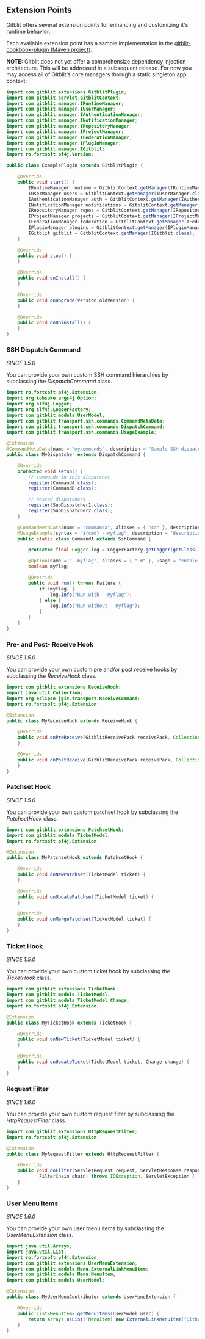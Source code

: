 ## Extension Points

Gitblit offers several extension points for enhancing and customizing it's runtime behavior.

Each available extension point has a sample implementation in the [gitblit-cookbook-plugin (Maven project)](https://github.com/gitblit/gitblit-cookbook-plugin).

**NOTE:**
Gitblit does not yet offer a comprehensize dependency injection architecture.  This will be addressed in a subsequent release.  For now you may access all of Gitblit's core managers through a static singleton app context:

```java
import com.gitblit.extensions.GitblitPlugin;
import com.gitblit.servlet.GitblitContext;
import com.gitblit.manager.IRuntimeManager;
import com.gitblit.manager.IUserManager;
import com.gitblit.manager.IAuthenticationManager;
import com.gitblit.manager.INotificationManager;
import com.gitblit.manager.IRepositoryManager;
import com.gitblit.manager.IProjectManager;
import com.gitblit.manager.IFederationManager;
import com.gitblit.manager.IPluginManager;
import com.gitblit.manager.IGitblit;
import ro.fortsoft.pf4j.Version;

public class ExamplePlugin extends GitblitPlugin {

    @Override
    public void start() {
        IRuntimeManager runtime = GitblitContext.getManager(IRuntimeManager.class);
        IUserManager users = GitblitContext.getManager(IUserManager.class);
        IAuthenticationManager auth = GitblitContext.getManager(IAuthenticationManager.class);
        INotificationManager notifications = GitblitContext.getManager(INotificationManager.class);
        IRepositoryManager repos = GitblitContext.getManager(IRepositoryManager.class);
        IProjectManager projects = GitblitContext.getManager(IProjectManager.class);
        IFederationManager federation = GitblitContext.getManager(IFederationManager.class);
        IPluginManager plugins = GitblitContext.getManager(IPluginManager.class);
        IGitblit gitblit = GitblitContext.getManager(IGitblit.class);
    }

    @Override
    public void stop() {
    }

    @Override
    public void onInstall() {
    }

    @Override
    public void onUpgrade(Version oldVersion) {
    }

    @Override
    public void onUninstall() {
    }
}
```

### SSH Dispatch Command

*SINCE 1.5.0*

You can provide your own custom SSH command hierarchies by subclassing the *DispatchCommand* class.

```java
import ro.fortsoft.pf4j.Extension;
import org.kohsuke.args4j.Option;
import org.slf4j.Logger;
import org.slf4j.LoggerFactory;
import com.gitblit.models.UserModel;
import com.gitblit.transport.ssh.commands.CommandMetaData;
import com.gitblit.transport.ssh.commands.DispatchCommand;
import com.gitblit.transport.ssh.commands.UsageExample;

@Extension
@CommandMetaData(name = "mycommands", description = "Sample SSH dispatcher")
public class MyDispatcher extends DispatchCommand {

    @Override
    protected void setup() {
        // commands in this dispatcher
        register(CommandA.class);
        register(CommandB.class);

        // nested dispatchers
        register(SubDispatcher1.class);
        register(SubDispatcher2.class);
    }

    @CommandMetaData(name = "commanda", aliases = { "ca" }, description = "description of command a")
    @UsageExample(syntax = "${cmd} --myflag", description = "description of commanda with --myflag")
    public static class CommandA extends SshCommand {

        protected final Logger log = LoggerFactory.getLogger(getClass());

        @Option(name = "--myflag", aliases = { "-m" }, usage = "enable myflag")
        boolean myflag;

        @Override
        public void run() throws Failure {
            if (myflag) {
                log.info("Run with --myflag");
            } else {
                log.info("Run without --myflag");
            }
        }
    }
}
```

### Pre- and Post- Receive Hook

*SINCE 1.5.0*

You can provide your own custom pre and/or post receive hooks by subclassing the *ReceiveHook* class.

```java
import com.gitblit.extensions.ReceiveHook;
import java.util.Collection;
import org.eclipse.jgit.transport.ReceiveCommand;
import ro.fortsoft.pf4j.Extension;

@Extension
public class MyReceiveHook extends ReceiveHook {

    @Override
    public void onPreReceive(GitblitReceivePack receivePack, Collection<ReceiveCommand> commands) {
    }

    @Override
    public void onPostReceive(GitblitReceivePack receivePack, Collection<ReceiveCommand> commands) {
    }
}

```

### Patchset Hook

*SINCE 1.5.0*

You can provide your own custom patchset hook by subclassing the *PatchsetHook* class.

```java
import com.gitblit.extensions.PatchsetHook;
import com.gitblit.models.TicketModel;
import ro.fortsoft.pf4j.Extension;

@Extension
public class MyPatchsetHook extends PatchsetHook {

    @Override
    public void onNewPatchset(TicketModel ticket) {
    }

    @Override
    public void onUpdatePatchset(TicketModel ticket) {
    }

    @Override
    public void onMergePatchset(TicketModel ticket) {
    }
}
```

### Ticket Hook

*SINCE 1.5.0*

You can provide your own custom ticket hook by subclassing the *TicketHook* class.

```java
import com.gitblit.extensions.TicketHook;
import com.gitblit.models.TicketModel;
import com.gitblit.models.TicketModel.Change;
import ro.fortsoft.pf4j.Extension;

@Extension
public class MyTicketHook extends TicketHook {

    @Override
    public void onNewTicket(TicketModel ticket) {
    }

    @Override
    public void onUpdateTicket(TicketModel ticket, Change change) {
    }
}
```

### Request Filter

*SINCE 1.6.0*

You can provide your own custom request filter by subclassing the *HttpRequestFilter* class.

```java
import com.gitblit.extensions.HttpRequestFilter;
import ro.fortsoft.pf4j.Extension;

@Extension
public class MyRequestFilter extends HttpRequestFilter {

    @Override
    public void doFilter(ServletRequest request, ServletResponse response,
            FilterChain chain) throws IOException, ServletException {
    }
}
```

### User Menu Items

*SINCE 1.6.0*

You can provide your own user menu items by subclassing the *UserMenuExtension* class.

```java
import java.util.Arrays;
import java.util.List;
import ro.fortsoft.pf4j.Extension;
import com.gitblit.extensions.UserMenuExtension;
import com.gitblit.models.Menu.ExternalLinkMenuItem;
import com.gitblit.models.Menu.MenuItem;
import com.gitblit.models.UserModel;

@Extension
public class MyUserMenuContributor extends UserMenuExtension {

    @Override
    public List<MenuItem> getMenuItems(UserModel user) {
        return Arrays.asList((MenuItem) new ExternalLinkMenuItem("Github", String.format("https://github.com/%s", user.username));
    }
}
```
